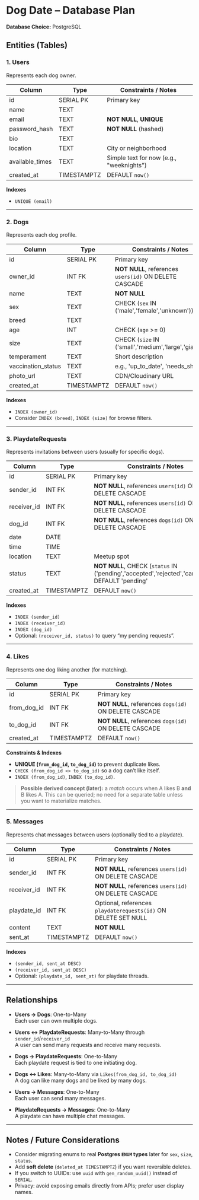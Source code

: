 # Dog Date – Database Plan

**Database Choice:** PostgreSQL

## Entities (Tables)

### 1. Users
Represents each dog owner.

| Column          | Type         | Constraints / Notes                                   |
|-----------------|--------------|-------------------------------------------------------|
| id              | SERIAL PK    | Primary key                                           |
| name            | TEXT         |                                                       |
| email           | TEXT         | **NOT NULL**, **UNIQUE**                              |
| password_hash   | TEXT         | **NOT NULL** (hashed)                                 |
| bio             | TEXT         |                                                       |
| location        | TEXT         | City or neighborhood                                  |
| available_times | TEXT         | Simple text for now (e.g., "weeknights")             |
| created_at      | TIMESTAMPTZ  | DEFAULT `now()`                                       |

**Indexes**
- `UNIQUE (email)`

---

### 2. Dogs
Represents each dog profile.

| Column             | Type        | Constraints / Notes                                             |
|--------------------|-------------|-----------------------------------------------------------------|
| id                 | SERIAL PK   | Primary key                                                     |
| owner_id           | INT FK      | **NOT NULL**, references `users(id)` ON DELETE CASCADE          |
| name               | TEXT        | **NOT NULL**                                                    |
| sex                | TEXT        | CHECK (`sex` IN ('male','female','unknown'))                    |
| breed              | TEXT        |                                                                 |
| age                | INT         | CHECK (`age` >= 0)                                              |
| size               | TEXT        | CHECK (`size` IN ('small','medium','large','giant'))            |
| temperament        | TEXT        | Short description                                               |
| vaccination_status | TEXT        | e.g., 'up_to_date', 'needs_shots'                               |
| photo_url          | TEXT        | CDN/Cloudinary URL                                              |
| created_at         | TIMESTAMPTZ | DEFAULT `now()`                                                 |

**Indexes**
- `INDEX (owner_id)`
- Consider `INDEX (breed)`, `INDEX (size)` for browse filters.

---

### 3. PlaydateRequests
Represents invitations between users (usually for specific dogs).

| Column        | Type        | Constraints / Notes                                                                           |
|---------------|-------------|------------------------------------------------------------------------------------------------|
| id            | SERIAL PK   | Primary key                                                                                    |
| sender_id     | INT FK      | **NOT NULL**, references `users(id)` ON DELETE CASCADE                                         |
| receiver_id   | INT FK      | **NOT NULL**, references `users(id)` ON DELETE CASCADE                                         |
| dog_id        | INT FK      | **NOT NULL**, references `dogs(id)` ON DELETE CASCADE                                          |
| date          | DATE        |                                                                                                |
| time          | TIME        |                                                                                                |
| location      | TEXT        | Meetup spot                                                                                    |
| status        | TEXT        | **NOT NULL**, CHECK (`status` IN ('pending','accepted','rejected','canceled')) DEFAULT 'pending' |
| created_at    | TIMESTAMPTZ | DEFAULT `now()`                                                                                |

**Indexes**
- `INDEX (sender_id)`
- `INDEX (receiver_id)`
- `INDEX (dog_id)`
- Optional: `(receiver_id, status)` to query “my pending requests”.

---

### 4. Likes
Represents one dog liking another (for matching).

| Column      | Type        | Constraints / Notes                                               |
|-------------|-------------|-------------------------------------------------------------------|
| id          | SERIAL PK   | Primary key                                                       |
| from_dog_id | INT FK      | **NOT NULL**, references `dogs(id)` ON DELETE CASCADE             |
| to_dog_id   | INT FK      | **NOT NULL**, references `dogs(id)` ON DELETE CASCADE             |
| created_at  | TIMESTAMPTZ | DEFAULT `now()`                                                   |

**Constraints & Indexes**
- **UNIQUE (`from_dog_id`, `to_dog_id`)** to prevent duplicate likes.
- `CHECK (from_dog_id <> to_dog_id)` so a dog can’t like itself.
- `INDEX (from_dog_id)`, `INDEX (to_dog_id)`.

> **Possible derived concept (later):** a *match* occurs when A likes B **and** B likes A.
> This can be queried; no need for a separate table unless you want to materialize matches.

---

### 5. Messages
Represents chat messages between users (optionally tied to a playdate).

| Column      | Type        | Constraints / Notes                                             |
|-------------|-------------|-----------------------------------------------------------------|
| id          | SERIAL PK   | Primary key                                                     |
| sender_id   | INT FK      | **NOT NULL**, references `users(id)` ON DELETE CASCADE          |
| receiver_id | INT FK      | **NOT NULL**, references `users(id)` ON DELETE CASCADE          |
| playdate_id | INT FK      | Optional, references `playdaterequests(id)` ON DELETE SET NULL  |
| content     | TEXT        | **NOT NULL**                                                    |
| sent_at     | TIMESTAMPTZ | DEFAULT `now()`                                                 |

**Indexes**
- `(sender_id, sent_at DESC)`
- `(receiver_id, sent_at DESC)`
- Optional: `(playdate_id, sent_at)` for playdate threads.

---

## Relationships

- **Users → Dogs**: One-to-Many  
  Each user can own multiple dogs.

- **Users ↔ PlaydateRequests**: Many-to-Many through `sender_id`/`receiver_id`  
  A user can send many requests and receive many requests.

- **Dogs → PlaydateRequests**: One-to-Many  
  Each playdate request is tied to one initiating dog.

- **Dogs ↔ Likes**: Many-to-Many via `Likes(from_dog_id, to_dog_id)`  
  A dog can like many dogs and be liked by many dogs.

- **Users → Messages**: One-to-Many  
  Each user can send many messages.

- **PlaydateRequests → Messages**: One-to-Many  
  A playdate can have multiple chat messages.

---

## Notes / Future Considerations
- Consider migrating enums to real **Postgres `ENUM` types** later for `sex`, `size`, `status`.
- Add **soft delete** (`deleted_at TIMESTAMPTZ`) if you want reversible deletes.
- If you switch to UUIDs: use `uuid` with `gen_random_uuid()` instead of `SERIAL`.
- Privacy: avoid exposing emails directly from APIs; prefer user display names.
